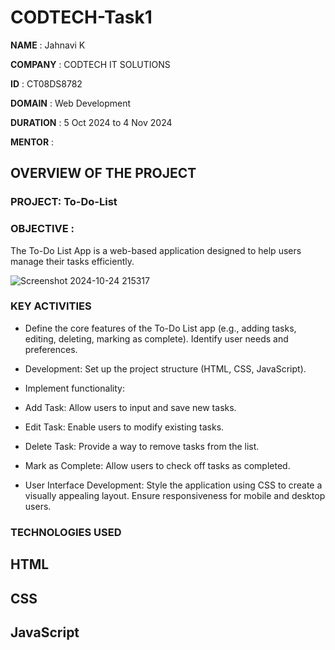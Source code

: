 # CODTECH-Task1
**NAME** : Jahnavi K

**COMPANY** : CODTECH IT SOLUTIONS

**ID** :  CT08DS8782

**DOMAIN** : Web Development

**DURATION** : 5 Oct 2024 to 4 Nov 2024

**MENTOR** : 




## OVERVIEW OF THE PROJECT

### PROJECT: To-Do-List


### OBJECTIVE :
The To-Do List App is a web-based application designed to help users manage their tasks efficiently. 

![Screenshot 2024-10-24 215317](https://github.com/user-attachments/assets/160d406a-fd61-41e5-8ae9-bddf72e42316)



### KEY ACTIVITIES
* Define the core features of the To-Do List app (e.g., adding tasks, editing, deleting, marking as complete).
Identify user needs and preferences.

* Development:
Set up the project structure (HTML, CSS, JavaScript).
* Implement functionality:
* Add Task: Allow users to input and save new tasks.
* Edit Task: Enable users to modify existing tasks.
* Delete Task: Provide a way to remove tasks from the list.
* Mark as Complete: Allow users to check off tasks as completed.

* User Interface Development:
Style the application using CSS to create a visually appealing layout.
Ensure responsiveness for mobile and desktop users.

### TECHNOLOGIES USED
## HTML
## CSS
## JavaScript
